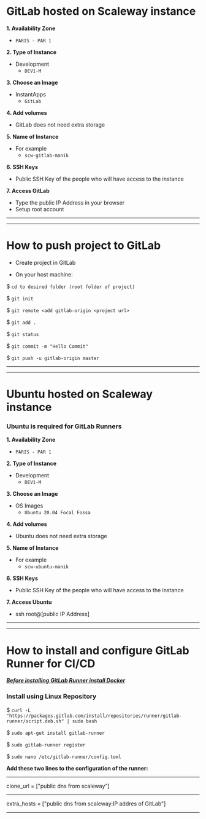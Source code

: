 # GitLab hosted on Scaleway instance 

**1. Availability Zone**
- `PARIS - PAR 1`

**2. Type of Instance**
- Development
  - `DEV1-M`

**3. Choose an Image**
- InstantApps
  - `GitLab`

**4. Add volumes**
- GitLab does not need extra storage
  
**5. Name of Instance**
- For example
  - `scw-gitlab-manik`

**6. SSH Keys**
- Public SSH Key of the people who will have access to the instance

**7. Access GitLab**
- Type the public IP Address in your browser 
- Setup root account

<hr>
<hr>

# How to push project to GitLab

- Create project in GitLab

- On your host machine:

$ `cd to desired folder (root folder of project)`

$ `git init`

$ `git remote <add gitlab-origin <project url>`

$ `git add .`

$ `git status`

$ `git commit -m "Hello Commit"`

$ `git push -u gitlab-origin master`

<hr>
<hr>

# Ubuntu hosted on Scaleway instance
### Ubuntu is required for GitLab Runners

**1. Availability Zone**
- `PARIS - PAR 1`

**2. Type of Instance**
- Development
    - `DEV1-M`

**3. Choose an Image**
- OS Images
    - `Ubuntu 20.04 Focal Fossa`

**4. Add volumes**
- Ubuntu does not need extra storage

**5. Name of Instance**
- For example
    - `scw-ubuntu-manik`

**6. SSH Keys**
- Public SSH Key of the people who will have access to the instance

**7. Access Ubuntu**
- ssh root@[public IP Address]

<hr>
<hr>

# How to install and configure GitLab Runner for CI/CD

**_[Before installing GitLab Runner install Docker](https://www.digitalocean.com/community/tutorials/how-to-install-and-use-docker-on-ubuntu-18-04)_**

### Install using Linux Repository


$ `curl -L "https://packages.gitlab.com/install/repositories/runner/gitlab-runner/script.deb.sh" | sudo bash`

$ `sudo apt-get install gitlab-runner`

$ `sudo gitlab-runner register`

$ `sudo nano /etc/gitlab-runner/config.toml`

**Add these two lines to the configuration of the runner:**
<hr>
clone_url = ["public dns from scaleway"]
<hr>
extra_hosts = ["public dns from scaleway:IP addres of GitLab"]
<hr>


